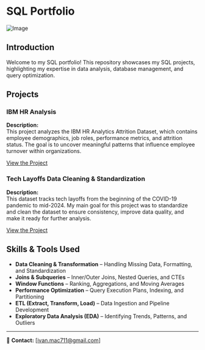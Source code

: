 # SQL Portfolio
![Image](https://github.com/user-attachments/assets/e634f786-ca8a-4274-8d33-426dbcbc63b6)

## Introduction
Welcome to my SQL portfolio! This repository showcases my SQL projects, highlighting my expertise in data analysis, database management, and query optimization.

## Projects

### **IBM HR Analysis**

**Description:**  
This project analyzes the IBM HR Analytics Attrition Dataset, which contains employee demographics, job roles, performance metrics, and attrition status. The goal is to uncover meaningful patterns that influence employee turnover within organizations. 

[View the Project](https://github.com/ivanmu-1/SQL-Portfolio/tree/main/IBM%20Hr%20Analysis) 



### **Tech Layoffs Data Cleaning & Standardization**

**Description:**  
This dataset tracks tech layoffs from the beginning of the COVID-19 pandemic to mid-2024. My main goal for this project was to standardize and clean the dataset to ensure consistency, improve data quality, and make it ready for further analysis. 

[View the Project](https://github.com/ivanmu-1/SQL-Portfolio/tree/main/Data%20Cleaning%20Layoffs)  



## Skills & Tools Used  

- **Data Cleaning & Transformation** – Handling Missing Data, Formatting, and Standardization  
- **Joins & Subqueries** – Inner/Outer Joins, Nested Queries, and CTEs  
- **Window Functions** – Ranking, Aggregations, and Moving Averages   
- **Performance Optimization** – Query Execution Plans, Indexing, and Partitioning  
- **ETL (Extract, Transform, Load)** – Data Ingestion and Pipeline Development
- **Exploratory Data Analysis (EDA)** – Identifying Trends, Patterns, and Outliers 

---

📩 **Contact:** [ivan.mac711@gmail.com]  



